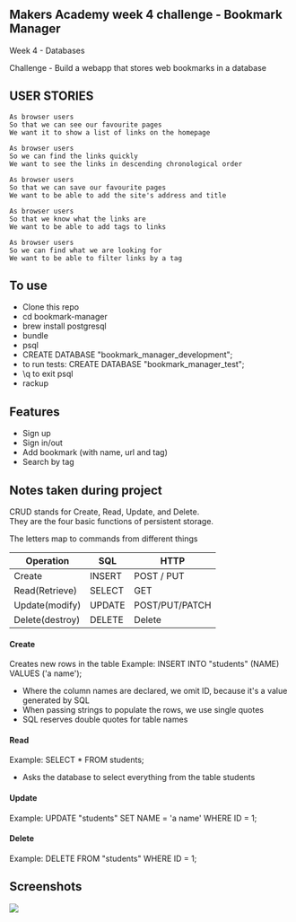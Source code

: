 ## Makers Academy week 4 challenge - Bookmark Manager

Week 4 - Databases

Challenge - Build a webapp that stores web bookmarks in a database

## USER STORIES

```
As browser users
So that we can see our favourite pages
We want it to show a list of links on the homepage

As browser users
So we can find the links quickly
We want to see the links in descending chronological order

As browser users
So that we can save our favourite pages
We want to be able to add the site's address and title

As browser users
So that we know what the links are
We want to be able to add tags to links

As browser users
So we can find what we are looking for
We want to be able to filter links by a tag
```

## To use

- Clone this repo
- cd bookmark-manager
- brew install postgresql
- bundle
- psql
- CREATE DATABASE "bookmark_manager_development";
- to run tests: CREATE DATABASE "bookmark_manager_test";
- \q to exit psql
- rackup

## Features

- Sign up
- Sign in/out
- Add bookmark (with name, url and tag)
- Search by tag

## Notes taken during project

CRUD stands for Create, Read, Update, and Delete.  
They are the four basic functions of persistent storage.  

The letters map to commands from different things

Operation | SQL | HTTP
----------|-----|------
Create | INSERT | POST / PUT
Read(Retrieve) | SELECT | GET
Update(modify) | UPDATE | POST/PUT/PATCH
Delete(destroy) | DELETE | Delete

#### Create
Creates new rows in the table
Example: INSERT INTO "students" (NAME) VALUES ('a name');

- Where the column names are declared, we omit ID, because it's a value generated by SQL
- When passing strings to populate the rows, we use single quotes
- SQL reserves double quotes for table names

#### Read

Example: SELECT * FROM students;

- Asks the database to select everything from the table students


#### Update

Example: UPDATE "students" SET NAME = 'a name' WHERE ID = 1;

#### Delete

Example: DELETE FROM "students" WHERE ID = 1;

## Screenshots

![](https://i.imgur.com/HCObGkw.png)
